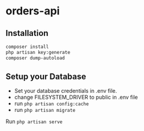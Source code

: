 # orders-api

## Installation
```sh
composer install
php artisan key:generate
composer dump-autoload
```

## Setup your Database
- Set your database credentials in .env file.
- change FILESYSTEM_DRIVER to public in .env file
- run ```php artisan config:cache ```
- run ```php artisan migrate ```

Run ```php artisan serve ```

